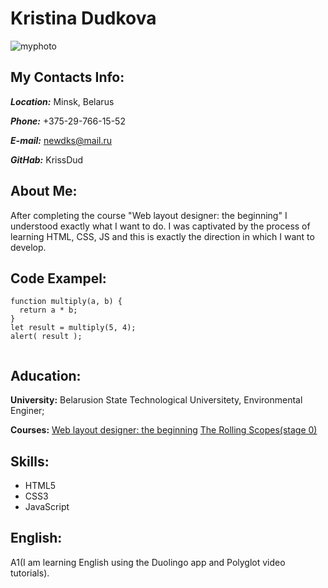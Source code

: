 # Kristina Dudkova  
![myphoto](/img/myphoto.jpg)

## My Contacts Info:  

***Location:*** Minsk, Belarus  

***Phone:*** +375-29-766-15-52  

***E-mail:*** newdks@mail.ru  

***GitHab:*** KrissDud  

  ## About Me: 
After completing the course "Web layout designer: the beginning" I understood exactly what I want to do. I was captivated by the process of learning HTML, CSS, JS and this is exactly the direction in which I want to develop.  
  
  ## Code Exampel:
```
function multiply(a, b) {
  return a * b;
}
let result = multiply(5, 4);
alert( result );  
 
```  

  ## Aducation:   

  **University:**    Belarusion State Technological Universitety, Environmental Enginer;  

  **Courses:** [Web layout designer: the beginning](https://wayup.in/library/course10)
  [The Rolling Scopes(stage 0)](https://app.rs.school/certificate/i1mcj93f)

  ## Skills:  
   * HTML5  
   * CSS3  
   * JavaScript   

  ## English:   
  A1(I am learning English using the Duolingo app and Polyglot video tutorials).